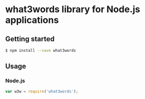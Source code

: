 # what3words library for Node.js applications

## Getting started
```sh
$ npm install --save what3words
```
## Usage
### Node.js
```javascript
var w3w = require('what3words');
```

